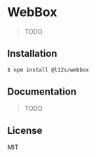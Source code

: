 WebBox
======

> TODO

## Installation

```sh
$ npm install @l12s/webbox
```

## Documentation

> TODO

## License

MIT
